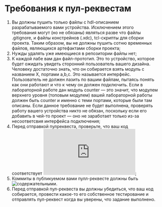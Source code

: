 # Требования к пул-реквестам
1) Вы должны пушить только файлы с hdl-описанием разрабатываемого вами устройства. Исключением этого требования могут (но не обязаны) являться разве что файлы .gitignore, и файлы констрейнов (.xdc), tcl-скрипты для сборки проекта. Таким образом, вы не должны пушить сотню временных файлов, являющихся артефактами сборки проекта;
2) Нужды удалять уже имеющиеся в репозитории файлы нет;
3) К каждой лабе вам дан файл-прототип. Это то устройство, которое будет ожидать увидеть сторонний пользователь вашего дизайна. Человеку достаточно знать, что он собирается взять модуль с названием X, портами a,b,c. Это называется интерфейс. Пользователь не должен лазить по вашим файлам, пытаясь понять как они работают и что к чему он должен подключить. Если в лабораторной работе дан модуль counter — это значит, что модулем верхнего уровня (топовым модулем) вашей лабораторной работы должен быть counter и именно с теми портами, которые были там описаны. Если данное требование не будет выполнена, проверять работу вашего устройства никто не обязан, поскольку если его добавить в чей-то проект — оно не заработает только из-за несоответсвия интерфейса подключения;
4) Перед отправкой пулреквеста, проверьте, что ваш код соответствует ![кодстайлу](http://82.179.184.185:82/doku.php?id=verilog_guideline);
5) Коммиты в публикуемом вами пулл-реквесте должны быть ![содержательными](https://habr.com/ru/post/416887/).
6) Перед отправкой пул-реквеста вы должны убедиться, что ваш код собирается, провести какое-то его собственное тестирование и отправлять пул-реквест когда вы уверены, что задание выполнено.
